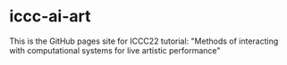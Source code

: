 # iccc-ai-art

This is the GitHub pages site for ICCC22 tutorial: "Methods of interacting with computational systems for live artistic performance"
